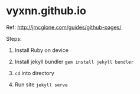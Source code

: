 # vyxnn.github.io

Ref: http://jmcglone.com/guides/github-pages/ 


Steps: 

1. Install Ruby on device 

2. Install jekyll bundler 
`gem install jekyll bundler`

3. `cd` into directory 

4. Run site 
`jekyll serve`